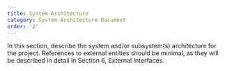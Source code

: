 ```yaml
---
title: System Architecture
category: System Architecture Document
order: '2'
---
```


In this section, describe the system and/or subsystem(s) architecture for the project.  References to external entities should be minimal, as they will be described in detail in Section 6, External Interfaces.
